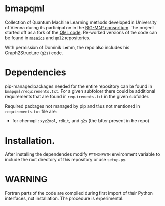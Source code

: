 # bmapqml

Collection of Quantum Machine Learning methods developed in University of Vienna during its participation in the [BIG-MAP consortium](https://www.big-map.eu). The project started off as a fork of the [QML code](https://github.com/qmlcode/qml). Re-worked versions of the code can be found in [`mosaics`](https://github.com/chemspacelab/mosaics) and [`qml2`](https://github.com/qml2code/qml2) repositories.

With permission of Dominik Lemm, the repo also includes his Graph2Structure (`g2s`) code.

# Dependencies

pip-managed packages needed for the entire repository can be found in `bmapqml/requirements.txt`. For a given subfolder there could be additional requirements that are found in `requirements.txt` in the given subfolder.

Required packages not managed by pip and thus not mentioned in `requirements.txt` file are:
- for chemxpl : `xyz2mol`, `rdkit`, and `g2s` (the latter present in the repo)

# Installation.

After installing the dependencies modify `PYTHONPATH` environment variable to include the root directory of this repository or use `setup.py`.

# WARNING

Fortran parts of the code are compiled during first import of their Python interfaces, not installation. The procedure is experimental.
